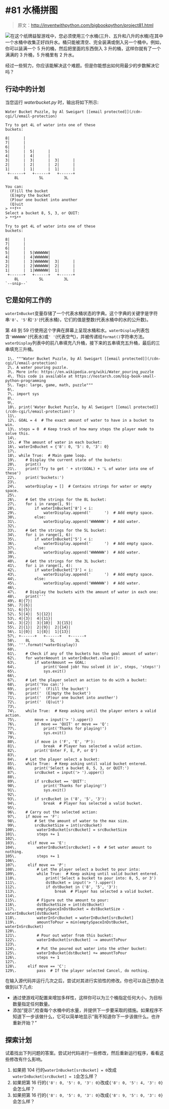 # #81 水桶拼图

> 原文：<http://inventwithpython.com/bigbookpython/project81.html>

![](../Images/9d995d63aaead72cad01120081eb8f75.png)在这个纸牌益智游戏中，您必须使用三个水桶(三升、五升和八升的水桶)在其中一个水桶中收集正好四升水。桶只能被清空、完全装满或倒入另一个桶中。例如，你可以装满一个 5 升的桶，然后把里面的东西倒入 3 升的桶，这样你就有了一个满满的 3 升桶，5 升桶里有 2 升水。

经过一些努力，你应该能解决这个难题。但是你能想出如何用最少的步数解决它吗？

## 行动中的计划

当您运行 *waterbucket.py* 时，输出将如下所示:

```
Water Bucket Puzzle, by Al Sweigart [[email protected]](/cdn-cgi/l/email-protection)

Try to get 4L of water into one of these
buckets:

8|      |
7|      |
6|      |
5|      |  5|      |
4|      |  4|      |
3|      |  3|      |  3|      |
2|      |  2|      |  2|      |
1|      |  1|      |  1|      |
 +------+   +------+   +------+
    8L         5L         3L

You can:
  (F)ill the bucket
  (E)mpty the bucket
  (P)our one bucket into another
  (Q)uit
> **f**
Select a bucket 8, 5, 3, or QUIT:
> **5**

Try to get 4L of water into one of these
buckets:

8|      |
7|      |
6|      |
5|      |  5|WWWWWW|
4|      |  4|WWWWWW|
3|      |  3|WWWWWW|  3|      |
2|      |  2|WWWWWW|  2|      |
1|      |  1|WWWWWW|  1|      |
 +------+   +------+   +------+
    8L         5L         3L
`--snip--`
```

## 它是如何工作的

`waterInBucket`变量存储了一个代表水桶状态的字典。这个字典的关键字是字符串`'8'`、`'5'`和`'3'`(代表水桶)，它们的值是整数(代表水桶中的水的公升数)。

第 48 到 59 行使用这个字典在屏幕上呈现水桶和水。`waterDisplay`列表包含`'WWWWWW'`(代表水)或`' '`(代表空气)，并被传递给`format()`字符串方法。`waterDisplay`列表中的前八串填充八升桶，接下来的五串填充五升桶，最后的三串填充三升桶。

```
 1\. """Water Bucket Puzzle, by Al Sweigart [[email protected]](/cdn-cgi/l/email-protection)
 2\. A water pouring puzzle.
 3\. More info: https://en.wikipedia.org/wiki/Water_pouring_puzzle
 4\. This code is available at https://nostarch.com/big-book-small-python-programming
 5\. Tags: large, game, math, puzzle"""
 6\. 
 7\. import sys
 8\. 
 9\. 
 10\. print('Water Bucket Puzzle, by Al Sweigart [[email protected]](/cdn-cgi/l/email-protection)')
 11\. 
 12\. GOAL = 4  # The exact amount of water to have in a bucket to win.
 13\. steps = 0  # Keep track of how many steps the player made to solve this.
 14\. 
 15\. # The amount of water in each bucket:
 16\. waterInBucket = {'8': 0, '5': 0, '3': 0}
 17\. 
 18\. while True:  # Main game loop.
 19\.    # Display the current state of the buckets:
 20\.    print()
 21\.    print('Try to get ' + str(GOAL) + 'L of water into one of these')
 22\.    print('buckets:')
 23\. 
 24\.    waterDisplay = []  # Contains strings for water or empty space.
 25\. 
 26\.    # Get the strings for the 8L bucket:
 27\.    for i in range(1, 9):
 28\.        if waterInBucket['8'] < i:
 29\.            waterDisplay.append('      ')  # Add empty space.
 30\.        else:
 31\.            waterDisplay.append('WWWWWW')  # Add water.
 32\. 
 33\.    # Get the strings for the 5L bucket:
 34\.    for i in range(1, 6):
 35\.        if waterInBucket['5'] < i:
 36\.            waterDisplay.append('      ')  # Add empty space.
 37\.        else:
 38\.            waterDisplay.append('WWWWWW')  # Add water.
 39\. 
 40\.    # Get the strings for the 3L bucket:
 41\.    for i in range(1, 4):
 42\.        if waterInBucket['3'] < i:
 43\.            waterDisplay.append('      ')  # Add empty space.
 44\.        else:
 45\.            waterDisplay.append('WWWWWW')  # Add water.
 46\. 
 47\.    # Display the buckets with the amount of water in each one:
 48\.    print('''
 49\. 8|{7}|
 50\. 7|{6}|
 51\. 6|{5}|
 52\. 5|{4}|  5|{12}|
 53\. 4|{3}|  4|{11}|
 54\. 3|{2}|  3|{10}|  3|{15}|
 55\. 2|{1}|  2|{9}|  2|{14}|
 56\. 1|{0}|  1|{8}|  1|{13}|
 57\. +------+   +------+   +------+
 58\.    8L         5L         3L
 59\. '''.format(*waterDisplay))
 60\. 
 61\.    # Check if any of the buckets has the goal amount of water:
 62\.    for waterAmount in waterInBucket.values():
 63\.        if waterAmount == GOAL:
 64\.            print('Good job! You solved it in', steps, 'steps!')
 65\.            sys.exit()
 66\. 
 67\.    # Let the player select an action to do with a bucket:
 68\.    print('You can:')
 69\.    print('  (F)ill the bucket')
 70\.    print('  (E)mpty the bucket')
 71\.    print('  (P)our one bucket into another')
 72\.    print('  (Q)uit')
 73\. 
 74\.    while True:  # Keep asking until the player enters a valid action.
 75\.        move = input('> ').upper()
 76\.        if move == 'QUIT' or move == 'Q':
 77\.            print('Thanks for playing!')
 78\.            sys.exit()
 79\. 
 80\.        if move in ('F', 'E', 'P'):
 81\.            break  # Player has selected a valid action.
 82\.        print('Enter F, E, P, or Q')
 83\. 
 84\.    # Let the player select a bucket:
 85\.    while True:  # Keep asking until valid bucket entered.
 86\.        print('Select a bucket 8, 5, 3, or QUIT:')
 87\.        srcBucket = input('> ').upper()
 88\. 
 89\.        if srcBucket == 'QUIT':
 90\.            print('Thanks for playing!')
 91\.            sys.exit()
 92\. 
 93\.        if srcBucket in ('8', '5', '3'):
 94\.            break  # Player has selected a valid bucket.
 95\. 
 96\.    # Carry out the selected action:
 97\.    if move == 'F':
 98\.        # Set the amount of water to the max size.
 99\.        srcBucketSize = int(srcBucket)
100\.         waterInBucket[srcBucket] = srcBucketSize
101\.         steps += 1
102\. 
103\.     elif move == 'E':
104\.         waterInBucket[srcBucket] = 0  # Set water amount to nothing.
105\.         steps += 1
106\. 
107\.     elif move == 'P':
108\.         # Let the player select a bucket to pour into:
109\.         while True:  # Keep asking until valid bucket entered.
110\.             print('Select a bucket to pour into: 8, 5, or 3')
111\.             dstBucket = input('> ').upper()
112\.             if dstBucket in ('8', '5', '3'):
113\.                 break  # Player has selected a valid bucket.
114\. 
115\.         # Figure out the amount to pour:
116\.         dstBucketSize = int(dstBucket)
117\.         emptySpaceInDstBucket = dstBucketSize - waterInBucket[dstBucket]
118\.         waterInSrcBucket = waterInBucket[srcBucket]
119\.         amountToPour = min(emptySpaceInDstBucket, waterInSrcBucket)
120\. 
121\.         # Pour out water from this bucket:
122\.         waterInBucket[srcBucket] -= amountToPour
123\. 
124\.         # Put the poured out water into the other bucket:
125\.         waterInBucket[dstBucket] += amountToPour
126\.         steps += 1
127\. 
128\.     elif move == 'C':
129\.         pass  # If the player selected Cancel, do nothing. 
```

在输入源代码并运行几次之后，尝试对其进行实验性的修改。你也可以自己想办法做到以下几点:

*   通过使游戏可配置来增加多样性，这样你可以为三个桶指定任何大小，为目标数量指定任何数量。
*   添加“提示”,检查每个水桶中的水量，并提供下一步要采取的措施。如果程序不知道下一步该做什么，它可以简单地显示“我不知道你下一步该做什么。也许重新开始？”

## 探索计划

试着找出下列问题的答案。尝试对代码进行一些修改，然后重新运行程序，看看这些修改有什么影响。

1.  如果把 104 行的`waterInBucket[srcBucket] = 0`改成`waterInBucket[srcBucket] = 1`会怎么样？
2.  如果把第 16 行的`{'8': 0, '5': 0, '3': 0}`改成`{'8': 0, '5': 4, '3': 0}`会怎么样？
3.  如果把第 16 行的`{'8': 0, '5': 0, '3': 0}`改成`{'8': 9, '5': 0, '3': 0}`会怎么样？